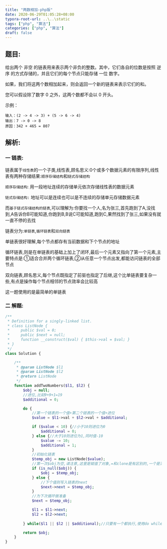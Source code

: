 ```yaml
---
title: "两数相加-php版"
date: 2020-06-29T01:05:28+08:00
typora-root-url: ..\..\static
tags: ["php", "算法"]
categories: ["php", "算法"]
draft: false
---
```


## 题目:

给出两个 非空 的链表用来表示两个非负的整数。其中，它们各自的位数是按照 逆序 的方式存储的，并且它们的每个节点只能存储 一位 数字。

如果，我们将这两个数相加起来，则会返回一个新的链表来表示它们的和。

您可以假设除了数字 0 之外，这两个数都不会以 0 开头。

示例：

```
输入：(2 -> 4 -> 3) + (5 -> 6 -> 4)
输出：7 -> 0 -> 8
原因：342 + 465 = 807
```

## 解析:

### 一 链表:

链表属于`线性表`的一个子类,线性表,顾名思义:0个或多个数据元素的有限序列,线性表有两种存储结果:`顺序存储结构`和`链式存储结构`

`顺序存储结构`: 用一段地址连续的存储单元依次存储线性表的数据元素

`链式存储结构:` 地址可以是连续也可以是不连续的存储单元存储数据元素

而`基于链式存储结构的链表`,可以理解为:你要找一个人,名为张三,首先跑到了A,没找到,A告诉你B可能知道,你跑到B,B说C可能知道,跑到C,果然找到了张三,如果没有就一直不停的去找

链表分为:`单链表`,`循环链表`和`双向链表`

单链表很好理解,每个节点都存有当前数据和下个节点的地址

循环链表,则是在单链表的基础上加上了闭环,最后一个元素又指向了第一个元素,主要特点是:①适合合并两个循环链表,②从任意一个节点出发,都能访问链表的全部节点

双向链表,顾名思义,每个节点既指定了前驱也指定了后继,这个比单链表要复杂一些,有点是操作每个节点相邻的节点效率会比较高

这一题使用的是最简单的单链表

### 二 解题:

```php
/**
 * Definition for a singly-linked list.
 * class ListNode {
 *     public $val = 0;
 *     public $next = null;
 *     function __construct($val) { $this->val = $val; }
 * }
 */
class Solution {

    /**
     * @param ListNode $l1
     * @param ListNode $l2
     * @return ListNode
     */
    function addTwoNumbers($l1, $l2) {
        $obj = null;
        //进位,比如9+9+1=19
        $additional = 0;

        do {
            //第一个链表的一个值+第二个链表的一个值+进位
            $value = $l1->val + $l2->val + $additional;

            if ($value < 10) {//小于10则进位为0
                $additional = 0;
            } else {//大于10则进位为1,同时值-10
                $value -= 10;
                $additional = 1;
            }
            //初始化链表
            $temp_obj = new ListNode($value);
            //第一次$obj为空,请注意,这里是赋值了对象,=和clone是有区别的,一个是深拷贝一个是浅拷贝
            if (is_null($obj)) {
                $obj = $temp_obj;
            } else {
                //下个值则写入链表的next
                $next->next = $temp_obj;
            }
            //为下次循环做准备
            $next = $temp_obj;

            $l1 = $l1->next;
            $l2 = $l2->next;
   
        } while($l1 || $l2 || $additional);//只要有一个都执行,使用do while是为了需先执行一次改变$l1,$l2,$additional

        return $obj;
    }
}
```

